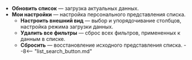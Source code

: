 * **Обновить список** <i class="fa-light fa-sync"></i> — загрузка актуальных данных.
* **Мои настройки** <i class="fa-light fa-edit"></i> — настройка персонального представления списка.
    - **Настроить внешний вид** — выбор и упорядочивание столбцов, настройка режима загрузки данных.
    - **Удалить все фильтры** — сброс всех фильтров, примененных к данным в списке.
    - **Сбросить** — восстановление исходного представления списка.
--8<-- "list_search_button.md"
